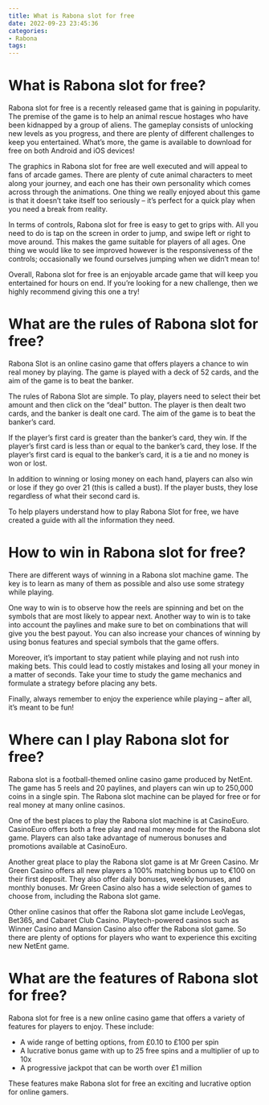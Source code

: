 ```yaml
---
title: What is Rabona slot for free 
date: 2022-09-23 23:45:36
categories:
- Rabona
tags:
---
```



#  What is Rabona slot for free? 

Rabona slot for free is a recently released game that is gaining in popularity. The premise of the game is to help an animal rescue hostages who have been kidnapped by a group of aliens. The gameplay consists of unlocking new levels as you progress, and there are plenty of different challenges to keep you entertained. What’s more, the game is available to download for free on both Android and iOS devices!

The graphics in Rabona slot for free are well executed and will appeal to fans of arcade games. There are plenty of cute animal characters to meet along your journey, and each one has their own personality which comes across through the animations. One thing we really enjoyed about this game is that it doesn’t take itself too seriously – it’s perfect for a quick play when you need a break from reality.

In terms of controls, Rabona slot for free is easy to get to grips with. All you need to do is tap on the screen in order to jump, and swipe left or right to move around. This makes the game suitable for players of all ages. One thing we would like to see improved however is the responsiveness of the controls; occasionally we found ourselves jumping when we didn’t mean to!

Overall, Rabona slot for free is an enjoyable arcade game that will keep you entertained for hours on end. If you’re looking for a new challenge, then we highly recommend giving this one a try!

#  What are the rules of Rabona slot for free?

Rabona Slot is an online casino game that offers players a chance to win real money by playing. The game is played with a deck of 52 cards, and the aim of the game is to beat the banker. 

The rules of Rabona Slot are simple. To play, players need to select their bet amount and then click on the “deal” button. The player is then dealt two cards, and the banker is dealt one card. The aim of the game is to beat the banker’s card.

If the player’s first card is greater than the banker’s card, they win. If the player’s first card is less than or equal to the banker’s card, they lose. If the player’s first card is equal to the banker’s card, it is a tie and no money is won or lost. 

In addition to winning or losing money on each hand, players can also win or lose if they go over 21 (this is called a bust). If the player busts, they lose regardless of what their second card is. 

To help players understand how to play Rabona Slot for free, we have created a guide with all the information they need.

#  How to win in Rabona slot for free?

There are different ways of winning in a Rabona slot machine game. The key is to learn as many of them as possible and also use some strategy while playing.

One way to win is to observe how the reels are spinning and bet on the symbols that are most likely to appear next. Another way to win is to take into account the paylines and make sure to bet on combinations that will give you the best payout. You can also increase your chances of winning by using bonus features and special symbols that the game offers.

Moreover, it’s important to stay patient while playing and not rush into making bets. This could lead to costly mistakes and losing all your money in a matter of seconds. Take your time to study the game mechanics and formulate a strategy before placing any bets.

Finally, always remember to enjoy the experience while playing – after all, it’s meant to be fun!

#  Where can I play Rabona slot for free?

Rabona slot is a football-themed online casino game produced by NetEnt. The game has 5 reels and 20 paylines, and players can win up to 250,000 coins in a single spin. The Rabona slot machine can be played for free or for real money at many online casinos.

One of the best places to play the Rabona slot machine is at CasinoEuro. CasinoEuro offers both a free play and real money mode for the Rabona slot game. Players can also take advantage of numerous bonuses and promotions available at CasinoEuro.

Another great place to play the Rabona slot game is at Mr Green Casino. Mr Green Casino offers all new players a 100% matching bonus up to €100 on their first deposit. They also offer daily bonuses, weekly bonuses, and monthly bonuses. Mr Green Casino also has a wide selection of games to choose from, including the Rabona slot game.

Other online casinos that offer the Rabona slot game include LeoVegas, Bet365, and Cabaret Club Casino. Playtech-powered casinos such as Winner Casino and Mansion Casino also offer the Rabona slot game. So there are plenty of options for players who want to experience this exciting new NetEnt game.

#  What are the features of Rabona slot for free?

Rabona slot for free is a new online casino game that offers a variety of features for players to enjoy. These include:

- A wide range of betting options, from £0.10 to £100 per spin
- A lucrative bonus game with up to 25 free spins and a multiplier of up to 10x
- A progressive jackpot that can be worth over £1 million

These features make Rabona slot for free an exciting and lucrative option for online gamers.